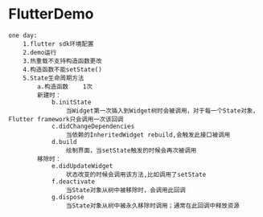 # FlutterDemo

    one day:
        1.flutter sdk环境配置
        2.demo运行
        3.热重载不支持构造函数更改
        4.构造函数不能setState()
        5.State生命周期方法
            a.构造函数    1次
            新建时：
                b.initState
                    当Widget第一次插入到Widget树时会被调用，对于每一个State对象，Flutter framework只会调用一次该回调
                c.didChangeDependencies
                    当依赖的InheritedWidget rebuild,会触发此接口被调用
                d.build
                    绘制界面，当setState触发的时候会再次被调用
            移除时：
                e.didUpdateWidget
                    状态改变的时候会调用该方法,比如调用了setState
                f.deactivate
                    当State对象从树中被移除时，会调用此回调
                g.dispose
                    当State对象从树中被永久移除时调用；通常在此回调中释放资源